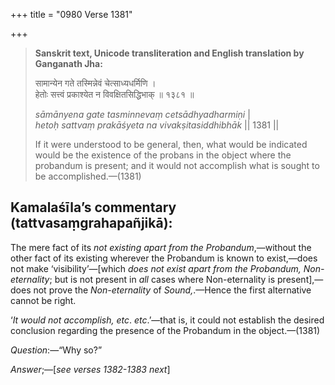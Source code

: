 +++
title = "0980 Verse 1381"

+++
> **Sanskrit text, Unicode transliteration and English translation by Ganganath Jha:** 
>
> सामान्येन गते तस्मिन्नेवं चेत्साध्यधर्मिणि ।  
> हेतोः सत्त्वं प्रकाश्येत न विवक्षितसिद्धिभाक् ॥ १३८१ ॥ 
>
> *sāmānyena gate tasminnevaṃ cetsādhyadharmiṇi* \|  
> *hetoḥ sattvaṃ prakāśyeta na vivakṣitasiddhibhāk* \|\| 1381 \|\| 
>
> If it were understood to be general, then, what would be indicated would be the existence of the probans in the object where the probandum is present; and it would not accomplish what is sought to be accomplished.—(1381)



## Kamalaśīla’s commentary (tattvasaṃgrahapañjikā):

The mere fact of its *not existing apart from the Probandum*,—without the other fact of its existing wherever the Probandum is known to exist,—does not make ‘visibility’—[which *does not exist apart from the Probandum, Non-eternality*; but is not present in *all* cases where Non-eternality is present],—does not prove the *Non-eternality* of *Sound,*.—Hence the first alternative cannot be right.

‘*It would not accomplish, etc*. *etc*.’—that is, it could not establish the desired conclusion regarding the presence of the Probandum in the object.—(1381)

*Question*:—“Why so?”

*Answer*;—[*see verses 1382-1383 next*]


